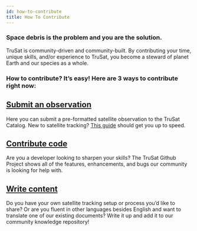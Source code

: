 ```yaml
---
id: how-to-contribute
title: How To Contribute
---
```


### Space debris is the problem and you are the solution. 

TruSat is community-driven and community-built.  By contributing your time, unique skills, and/or experience to TruSat, you become a steward of planet Earth and our species as a whole. 

### How to contribute? It’s easy! Here are 3 ways to contribute right now:

## [Submit an observation](https://trusat.org/submit)

Here you can submit a pre-formatted satellite observation to the TruSat Catalog. New to satellite tracking? [This guide](https://learn.trusat.org/docs/high-level-guide) should get you up to speed. 

## [Contribute code](https://github.com/TruSat/trusat-learn)

Are you a developer looking to sharpen your skills? The TruSat Github Project shows all of the features, enhancements, and bugs our community is looking for help with. 

## [Write content](https://learn.trusat.org/docs/updating) 

Do you have your own satellite tracking setup or process you’d like to share? Or are you fluent in other languages besides English and want to translate one of our existing documents? Write it up and add it to our community knowledge repository! 


